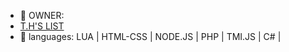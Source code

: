 - 👋 OWNER:<li><a href="https://discord.gg/cw5Y4G5DuW">T.H'S LIST</a></li>
- 👀 languages: LUA | HTML-CSS | NODE.JS | PHP | TMI.JS | C# |

<!---
Thronep/Thronep is a ✨ special ✨ repository because its `README.md` (this file) appears on your GitHub profile.
You can click the Preview link to take a look at your changes.
--->
